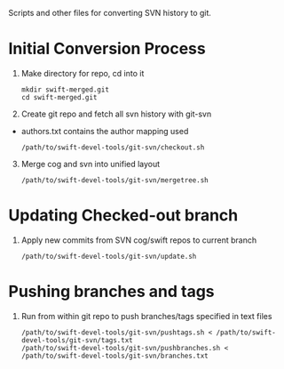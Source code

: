 Scripts and other files for converting SVN history to git.

Initial Conversion Process
==========================
1. Make directory for repo, cd into it

    ```
    mkdir swift-merged.git
    cd swift-merged.git
    ```
2. Create git repo and fetch all svn history with git-svn
  - authors.txt contains the author mapping used

    ```
    /path/to/swift-devel-tools/git-svn/checkout.sh
    ```
3. Merge cog and svn into unified layout

    ```
    /path/to/swift-devel-tools/git-svn/mergetree.sh
    ```

Updating Checked-out branch
===========================
1. Apply new commits from SVN cog/swift repos to current branch

    ```
    /path/to/swift-devel-tools/git-svn/update.sh
    ```

Pushing branches and tags
=========================
1. Run from within git repo to push branches/tags specified in text files

    ```
    /path/to/swift-devel-tools/git-svn/pushtags.sh < /path/to/swift-devel-tools/git-svn/tags.txt
    /path/to/swift-devel-tools/git-svn/pushbranches.sh < /path/to/swift-devel-tools/git-svn/branches.txt
    ```
